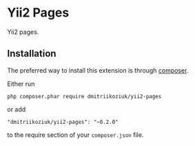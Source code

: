 Yii2 Pages
========================
Yii2 pages.

Installation
------------

The preferred way to install this extension is through [composer](http://getcomposer.org/download/).

Either run

```
php composer.phar require dmitriikoziuk/yii2-pages
```

or add

```
"dmitriikoziuk/yii2-pages": "~0.2.0"
```

to the require section of your `composer.json` file.